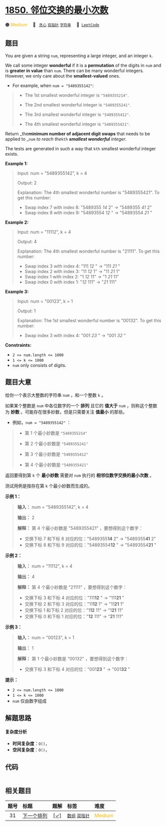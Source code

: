 # [1850. 邻位交换的最小次数](https://leetcode.com/problems/minimum-adjacent-swaps-to-reach-the-kth-smallest-number)

🟠 <font color=#ffb800>Medium</font>&emsp; 🔖&ensp; [`贪心`](/tag/greedy.md) [`双指针`](/tag/two-pointers.md) [`字符串`](/tag/string.md)&emsp; 🔗&ensp;[`LeetCode`](https://leetcode.com/problems/minimum-adjacent-swaps-to-reach-the-kth-smallest-number)

## 题目

You are given a string `num`, representing a large integer, and an integer
`k`.

We call some integer **wonderful** if it is a **permutation** of the digits in
`num` and is **greater in value** than `num`. There can be many wonderful
integers. However, we only care about the **smallest-valued** ones.

  * For example, when `num = "5489355142"`: 
> 
> * The 1st smallest wonderful integer is `"5489355214"`.
> 
> * The 2nd smallest wonderful integer is `"5489355241"`.
> 
> * The 3rd smallest wonderful integer is `"5489355412"`.
> 
> * The 4th smallest wonderful integer is `"5489355421"`.

Return _the**minimum number of adjacent digit swaps** that needs to be applied
to _`num` _to reach the_`kth` _**smallest wonderful** integer_.

The tests are generated in such a way that `kth` smallest wonderful integer
exists.



**Example 1:**

> Input: num = "5489355142", k = 4
> 
> Output: 2
> 
> Explanation: The 4th smallest wonderful number is "5489355421". To get this number:
> - Swap index 7 with index 8: "5489355 _14_ 2" -> "5489355 _41_ 2"
> - Swap index 8 with index 9: "54893554 _12_ " -> "54893554 _21_ "

**Example 2:**

> Input: num = "11112", k = 4
> 
> Output: 4
> 
> Explanation: The 4th smallest wonderful number is "21111". To get this number:
> - Swap index 3 with index 4: "111 _12_ " -> "111 _21_ "
> - Swap index 2 with index 3: "11 _12_ 1" -> "11 _21_ 1"
> - Swap index 1 with index 2: "1 _12_ 11" -> "1 _21_ 11"
> - Swap index 0 with index 1: "_12_ 111" -> "_21_ 111"

**Example 3:**

> Input: num = "00123", k = 1
> 
> Output: 1
> 
> Explanation: The 1st smallest wonderful number is "00132". To get this number:
> - Swap index 3 with index 4: "001 _23_ " -> "001 _32_ "

**Constraints:**

  * `2 <= num.length <= 1000`
  * `1 <= k <= 1000`
  * `num` only consists of digits.


## 题目大意

给你一个表示大整数的字符串 `num` ，和一个整数 `k` 。

如果某个整数是 `num` 中各位数字的一个 **排列** 且它的 **值大于** `num` ，则称这个整数为 **妙数**
。可能存在很多妙数，但是只需要关注 **值最小** 的那些。

  * 例如，`num = "5489355142"` ： 
> 
> * 第 1 个最小妙数是 `"5489355214"`
> 
> * 第 2 个最小妙数是 `"5489355241"`
> 
> * 第 3 个最小妙数是 `"5489355412"`
> 
> * 第 4 个最小妙数是 `"5489355421"`

返回要得到第 `k` 个 **最小妙数** 需要对 `num` 执行的 **相邻位数字交换的最小次数** 。

测试用例是按存在第 `k` 个最小妙数而生成的。

**示例 1：**

> 
> 
> 
> 
> 
> **输入：** num = "5489355142", k = 4
> 
> **输出：** 2
> 
> **解释：** 第 4 个最小妙数是 "5489355421" ，要想得到这个数字：
> - 交换下标 7 和下标 8 对应的位："5489355**14** 2" -> "5489355**41** 2"
> - 交换下标 8 和下标 9 对应的位："54893554**12** " -> "54893554**21** "
> 
> 

**示例 2：**

> 
> 
> 
> 
> 
> **输入：** num = "11112", k = 4
> 
> **输出：** 4
> 
> **解释：** 第 4 个最小妙数是 "21111" ，要想得到这个数字：
> - 交换下标 3 和下标 4 对应的位："111**12** " -> "111**21** "
> - 交换下标 2 和下标 3 对应的位："11**12** 1" -> "11**21** 1"
> - 交换下标 1 和下标 2 对应的位："1**12** 11" -> "1**21** 11"
> - 交换下标 0 和下标 1 对应的位："**12** 111" -> "**21** 111"
> 
> 

**示例 3：**

> 
> 
> 
> 
> 
> **输入：** num = "00123", k = 1
> 
> **输出：** 1
> 
> **解释：** 第 1 个最小妙数是 "00132" ，要想得到这个数字：
> - 交换下标 3 和下标 4 对应的位："001**23** " -> "001**32** "
> 
> 

**提示：**

  * `2 <= num.length <= 1000`
  * `1 <= k <= 1000`
  * `num` 仅由数字组成


## 解题思路

#### 复杂度分析

- **时间复杂度**：`O()`，
- **空间复杂度**：`O()`，

## 代码

```javascript

```

## 相关题目

<!-- prettier-ignore -->
| 题号 | 标题 | 题解 | 标签 | 难度 |
| :------: | :------ | :------: | :------ | :------ |
| 31 | [下一个排列](https://leetcode.com/problems/next-permutation) | [[✓]](/problem/0031.md) |  [`数组`](/tag/array.md) [`双指针`](/tag/two-pointers.md) | <font color=#ffb800>Medium</font> |